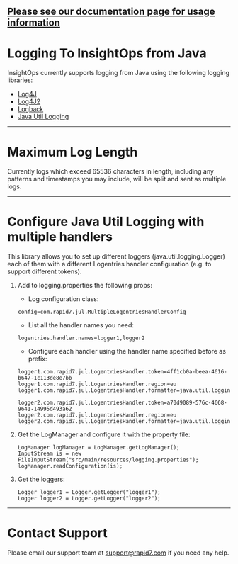 [Please see our documentation page for usage information](https://insightops.help.rapid7.com/docs/libraries)
-------

Logging To InsightOps from Java
==============================

InsightOps currently supports logging from Java using the following logging libraries:

* [Log4J](https://insightops.help.rapid7.com/docs/log4j-log4j2)
* [Log4J2](https://insightops.help.rapid7.com/docs/log4j-log4j2)
* [Logback](https://insightops.help.rapid7.com/docs/logback)
* [Java Util Logging](https://insightops.help.rapid7.com/docs/java-util-logging)


-------

Maximum Log Length
==================

Currently logs which exceed 65536 characters in length, including any patterns and timestamps you may include, will be split and sent as multiple logs.

-------

Configure Java Util Logging with multiple handlers
==================
This library allows you to set up different loggers (java.util.logging.Logger) each of them with a different 
Logentries handler configuration (e.g. to support different tokens). 

1. Add to logging.properties the following props:
    - Log configuration class:
    ```
    config=com.rapid7.jul.MultipleLogentriesHandlerConfig
    ```

    - List all the handler names you need:
    ```
    logentries.handler.names=logger1,logger2
    ```

    - Configure each handler using the handler name specified before as prefix:

    ```
    logger1.com.rapid7.jul.LogentriesHandler.token=4ff1cb0a-beea-4616-b647-1c113de8e7bb
    logger1.com.rapid7.jul.LogentriesHandler.region=eu
    logger1.com.rapid7.jul.LogentriesHandler.formatter=java.util.logging.SimpleFormatter
    
    logger2.com.rapid7.jul.LogentriesHandler.token=a70d9089-576c-4668-9641-14995d493a62
    logger2.com.rapid7.jul.LogentriesHandler.region=eu
    logger2.com.rapid7.jul.LogentriesHandler.formatter=java.util.logging.SimpleFormatter
    ```

2. Get the LogManager and configure it with the property file:
    ```
    LogManager logManager = LogManager.getLogManager();
    InputStream is = new FileInputStream("src/main/resources/logging.properties");
    logManager.readConfiguration(is); 
    ```

3.  Get the loggers:
    ```
    Logger logger1 = Logger.getLogger("logger1");
    Logger logger2 = Logger.getLogger("logger2");
    ```
-------

Contact Support
===============

Please email our support team at support@rapid7.com if you need any help.

